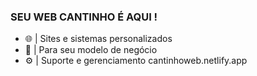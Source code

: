 


### SEU WEB CANTINHO É AQUI !
- 🌐 | Sites e sistemas personalizados
- 🛒 | Para seu modelo de negócio
- ⚙️ | Suporte e gerenciamento
cantinhoweb.netlify.app

